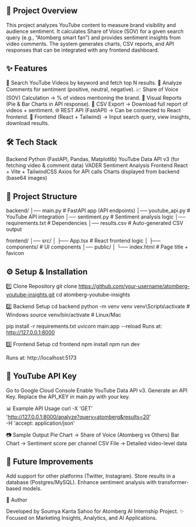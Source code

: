 🚀 Project Overview
-----------------------

This project analyzes YouTube content to measure brand visibility and audience sentiment. It calculates Share of Voice (SOV) for a given search query (e.g., “Atomberg smart fan”) and provides sentiment insights from video comments.
The system generates charts, CSV reports, and API responses that can be integrated with any frontend dashboard.

✨ Features
-------------
🔎 Search YouTube Videos by keyword and fetch top N results.
📝 Analyze Comments for sentiment (positive, neutral, negative).
📈 Share of Voice (SOV) Calculation → % of videos mentioning the brand.
🥧 Visual Reports (Pie & Bar Charts in API response).
📂 CSV Export → Download full report of videos + sentiment.
🌐 REST API (FastAPI) → Can be connected to React frontend.
🎨 Frontend (React + Tailwind) → Input search query, view insights, download results.

🛠️ Tech Stack
---------------
Backend
Python (FastAPI, Pandas, Matplotlib)
YouTube Data API v3 (for fetching video & comment data)
VADER Sentiment Analysis
Frontend
React + Vite + TailwindCSS
Axios for API calls
Charts displayed from backend (base64 images)


📂 Project Structure
------------------------
backend/
│── main.py               # FastAPI app (API endpoints)
│── youtube_api.py        # YouTube API integration
│── sentiment.py          # Sentiment analysis logic
│── requirements.txt      # Dependencies
│── results.csv           # Auto-generated CSV output

frontend/
│── src/
│   ├── App.tsx           # React frontend logic
│   ├── components/       # UI components
│── public/
│   └── index.html        # Page title + favicon

⚙️ Setup & Installation
------------------------
1️⃣ Clone Repository
git clone https://github.com/your-username/atomberg-youtube-insights.git
cd atomberg-youtube-insights

2️⃣ Backend Setup
cd backend
python -m venv venv
venv\Scripts\activate   # Windows
source venv/bin/activate  # Linux/Mac

pip install -r requirements.txt
uvicorn main:app --reload
Runs at: http://127.0.0.1:8000

3️⃣ Frontend Setup
cd frontend
npm install
npm run dev


Runs at: http://localhost:5173

🔑 YouTube API Key
---------------------

Go to Google Cloud Console
Enable YouTube Data API v3.
Generate an API Key.
Replace the API_KEY in main.py with your key.

📊 Example API Usage
curl -X 'GET' \
  'http://127.0.0.1:8000/analyze?query=atomberg&results=20' \
  -H 'accept: application/json'

📷 Sample Output
Pie Chart → Share of Voice (Atomberg vs Others)
Bar Chart → Sentiment score per channel
CSV File → Detailed video-level data

📌 Future Improvements
-------------------------
Add support for other platforms (Twitter, Instagram).
Store results in a database (Postgres/MySQL).
Enhance sentiment analysis with transformer-based models.

👤 Author

Developed by Soumya Kanta Sahoo for Atomberg AI Internship Project.
✨ Focused on Marketing Insights, Analytics, and AI Applications.

